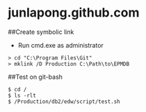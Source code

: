 # junlapong.github.com

##Create symbolic link
* Run cmd.exe as administrator
```
> cd "C:\Program Files\Git"
> mklink /D Production C:\Path\to\EPMDB
```

##Test on git-bash
```
$ cd /
$ ls -rlt
$ /Production/db2/edw/script/test.sh
```
